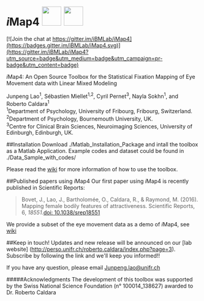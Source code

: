 

# *i*Map4  <img src="https://github.com/iBMLab/iMap4/blob/master/GUI/IMAP.png" width="50" height="50" />   <img src="https://github.com/iBMLab/iMap4/blob/master/GUI/logo_imap.png" width="50" height="50" />

[![Join the chat at https://gitter.im/iBMLab/iMap4](https://badges.gitter.im/iBMLab/iMap4.svg)](https://gitter.im/iBMLab/iMap4?utm_source=badge&utm_medium=badge&utm_campaign=pr-badge&utm_content=badge)


*i*Map4: An Open Source Toolbox for the Statistical Fixation Mapping of Eye Movement data with Linear Mixed Modeling

Junpeng Lao<sup>1</sup>, Sébastien Miellet<sup>1,2</sup>, Cyril Pernet<sup>3</sup>, Nayla Sokhn<sup>1</sup>, and Roberto Caldara<sup>1</sup>  
<sup>1</sup>Department of Psychology, University of Fribourg, Fribourg, Switzerland.  
<sup>2</sup>Department of Psychology, Bournemouth University, UK.  
<sup>3</sup>Centre for Clinical Brain Sciences, Neuroimaging Sciences, University of Edinburgh, Edinburgh, UK.  

##Installation 
Download ./Matlab_Installation_Package and intall the toolbox as a Matlab Application. 
Example codes and dataset could be found in ./Data_Sample_with_codes/

Please read the [wiki](https://junpenglao.gitbooks.io/imap4_guidebook/content/) for more information of how to use the toolbox.

##Published papers using *i*Map4
Our first paper using *i*Map4 is recently published in Scientific Reports:

> Bovet, J., Lao, J., Bartholomée, O., Caldara, R., & Raymond, M. (2016). Mapping female bodily features of attractiveness. Scientific Reports, 6, *18551*.[doi: 10.1038/srep18551](http://www.nature.com/articles/srep18551)

We provide a subset of the eye movement data as a demo of *i*Map4, see [wiki](https://junpenglao.gitbooks.io/imap4_guidebook/content/readme_eg1.html) 

##Keep in touch!
Updates and new release will be announced on our [lab website] (http://perso.unifr.ch/roberto.caldara/index.php?page=3).
Subscribe by following the link and we'll keep you informed!! 

If you have any question, please email Junpeng.lao@unifr.ch


#####Acknowledgments
The development of this toolbox was supported by the Swiss National Science Foundation (n° 100014_138627) awarded to Dr. Roberto Caldara



